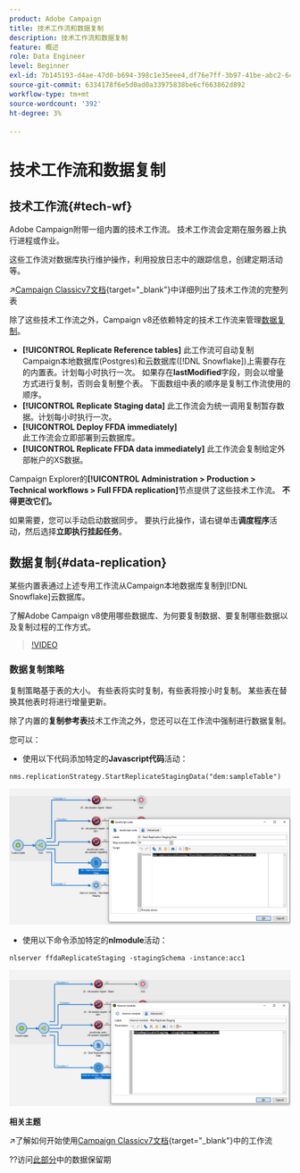 ```yaml
---
product: Adobe Campaign
title: 技术工作流和数据复制
description: 技术工作流和数据复制
feature: 概述
role: Data Engineer
level: Beginner
exl-id: 7b145193-d4ae-47d0-b694-398c1e35eee4,df76e7ff-3b97-41be-abc2-640748680ff3
source-git-commit: 6334178f6e5d0ad0a33975838be6cf663862d892
workflow-type: tm+mt
source-wordcount: '392'
ht-degree: 3%

---
```


# 技术工作流和数据复制

## 技术工作流{#tech-wf}

Adobe Campaign附带一组内置的技术工作流。 技术工作流会定期在服务器上执行进程或作业。

这些工作流对数据库执行维护操作，利用投放日志中的跟踪信息，创建定期活动等。

↗️[Campaign Classicv7文档](https://experienceleague.adobe.com/docs/campaign-classic/using/automating-with-workflows/advanced-management/about-technical-workflows.html){target=&quot;_blank&quot;}中详细列出了技术工作流的完整列表


除了这些技术工作流之外，Campaign v8还依赖特定的技术工作流来管理[数据复制](#data-replication)。

* **[!UICONTROL Replicate Reference tables]**
此工作流可自动复制Campaign本地数据库(Postgres)和云数据库([!DNL Snowflake])上需要存在的内置表。计划每小时执行一次。 如果存在&#x200B;**lastModified**&#x200B;字段，则会以增量方式进行复制，否则会复制整个表。 下面数组中表的顺序是复制工作流使用的顺序。
* **[!UICONTROL Replicate Staging data]**
此工作流会为统一调用复制暂存数据。计划每小时执行一次。
* **[!UICONTROL Deploy FFDA immediately]**\
   此工作流会立即部署到云数据库。
* **[!UICONTROL Replicate FFDA data immediately]**
此工作流会复制给定外部帐户的XS数据。

Campaign Explorer的&#x200B;**[!UICONTROL Administration > Production > Technical workflows > Full FFDA replication]**&#x200B;节点提供了这些技术工作流。 **不得更改它们。**

如果需要，您可以手动启动数据同步。 要执行此操作，请右键单击&#x200B;**调度程序**&#x200B;活动，然后选择&#x200B;**立即执行挂起任务**。

## 数据复制{#data-replication}

某些内置表通过上述专用工作流从Campaign本地数据库复制到[!DNL Snowflake]云数据库。

了解Adobe Campaign v8使用哪些数据库、为何要复制数据、要复制哪些数据以及复制过程的工作方式。

>[!VIDEO](https://video.tv.adobe.com/v/334460?quality=12)


### 数据复制策略

复制策略基于表的大小。 有些表将实时复制，有些表将按小时复制。 某些表在替换其他表时将进行增量更新。

除了内置的&#x200B;**复制参考表**&#x200B;技术工作流之外，您还可以在工作流中强制进行数据复制。

您可以：

* 使用以下代码添加特定的&#x200B;**Javascript代码**&#x200B;活动：

```
nms.replicationStrategy.StartReplicateStagingData("dem:sampleTable")
```

![](assets/jscode.png)


* 使用以下命令添加特定的&#x200B;**nlmodule**&#x200B;活动：

```
nlserver ffdaReplicateStaging -stagingSchema -instance:acc1
```

![](assets/nlmodule.png)



**相关主题**

↗️了解如何开始使用[Campaign Classicv7文档](https://experienceleague.adobe.com/docs/campaign-classic/using/automating-with-workflows/introduction/about-workflows.html?lang=en#automating-with-workflows){target=&quot;_blank&quot;}中的工作流

??访问[此部分](../dev/datamodel-best-practices.md#data-retention)中的数据保留期
